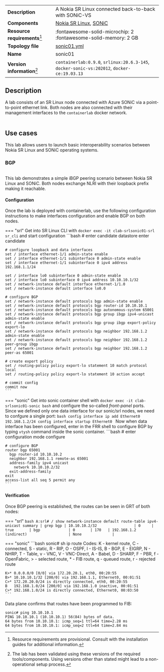|                               |                                                                                            |
| ----------------------------- | ------------------------------------------------------------------------------------------ |
| **Description**               | A Nokia SR Linux connected back-to-back with SONiC-VS                                      |
| **Components**                | [Nokia SR Linux][srl], [SONiC][sonic]                                                      |
| **Resource requirements**[^1] | :fontawesome-solid-microchip: 2 <br/>:fontawesome-solid-memory: 2 GB                       |
| **Topology file**             | [sonic01.yml][topofile]                                                                    |
| **Name**                      | sonic01                                                                                    |
| **Version information**[^2]   | `containerlab:0.9.0`, `srlinux:20.6.3-145`, `docker-sonic-vs:202012`, `docker-ce:19.03.13` |

## Description
A lab consists of an SR Linux node connected with Azure SONiC via a point-to-point ethernet link. Both nodes are also connected with their management interfaces to the `containerlab` docker network.

<div class="mxgraph" style="max-width:100%;border:1px solid transparent;margin:0 auto; display:block;" data-mxgraph="{&quot;page&quot;:0,&quot;zoom&quot;:1.5,&quot;highlight&quot;:&quot;#0000ff&quot;,&quot;nav&quot;:true,&quot;check-visible-state&quot;:true,&quot;resize&quot;:true,&quot;url&quot;:&quot;https://raw.githubusercontent.com/srl-labs/containerlab/diagrams/srlsonic01.drawio&quot;}"></div>

## Use cases
This lab allows users to launch basic interoperability scenarios between Nokia SR Linux and SONiC operating systems.

### BGP
<div class="mxgraph" style="max-width:100%;border:1px solid transparent;margin:0 auto; display:block;" data-mxgraph="{&quot;page&quot;:1,&quot;zoom&quot;:1.5,&quot;highlight&quot;:&quot;#0000ff&quot;,&quot;nav&quot;:true,&quot;check-visible-state&quot;:true,&quot;resize&quot;:true,&quot;url&quot;:&quot;https://raw.githubusercontent.com/srl-labs/containerlab/diagrams/srlsonic01.drawio&quot;}"></div>

This lab demonstrates a simple iBGP peering scenario between Nokia SR Linux and SONiC. Both nodes exchange NLRI with their loopback prefix making it reachable.

#### Configuration
Once the lab is deployed with containerlab, use the following configuration instructions to make interfaces configuration and enable BGP on both nodes.

=== "srl"
    Get into SR Linux CLI with `docker exec -it clab-srlsonic01-srl sr_cli` and start configuration
    ```bash
    # enter candidate datastore
    enter candidate

    # configure loopback and data interfaces
    set / interface ethernet-1/1 admin-state enable
    set / interface ethernet-1/1 subinterface 0 admin-state enable
    set / interface ethernet-1/1 subinterface 0 ipv4 address 192.168.1.1/24

    set / interface lo0 subinterface 0 admin-state enable
    set / interface lo0 subinterface 0 ipv4 address 10.10.10.1/32
    set / network-instance default interface ethernet-1/1.0
    set / network-instance default interface lo0.0

    # configure BGP
    set / network-instance default protocols bgp admin-state enable
    set / network-instance default protocols bgp router-id 10.10.10.1
    set / network-instance default protocols bgp autonomous-system 65001
    set / network-instance default protocols bgp group ibgp ipv4-unicast admin-state enable
    set / network-instance default protocols bgp group ibgp export-policy export-lo
    set / network-instance default protocols bgp neighbor 192.168.1.2 admin-state enable
    set / network-instance default protocols bgp neighbor 192.168.1.2 peer-group ibgp
    set / network-instance default protocols bgp neighbor 192.168.1.2 peer-as 65001

    # create export policy
    set / routing-policy policy export-lo statement 10 match protocol local
    set / routing-policy policy export-lo statement 10 action accept

    # commit config
    commit now
    ```
=== "sonic"
    Get into sonic container shell with `docker exec -it clab-srlsonic01-sonic bash` and configure the so-called _front-panel_ ports.  
    Since we defined only one data interface for our sonic/srl nodes, we need to confgure a single port:
    ```bash
    config interface ip add Ethernet0 192.168.1.2/24
    config interface startup Ethernet0
    ```
    Now when data interface has been configured, enter in the FRR shell to configure BGP by typing `vtysh` command inside the sonic container.
    ```bash
    # enter configuration mode
    configure

    # configure BGP
    router bgp 65001
      bgp router-id 10.10.10.2
      neighbor 192.168.1.1 remote-as 65001
      address-family ipv4 unicast
        network 10.10.10.2/32
      exit-address-family
    exit
    access-list all seq 5 permit any
    ```

#### Verification
Once BGP peering is established, the routes can be seen in GRT of both nodes:

=== "srl"
    ```bash
    A:srl# / show network-instance default route-table ipv4-unicast summary | grep bgp
    | 10.10.10.2/32                 | 0     | true       | bgp             | 0       | 170   | 192.168.1.2 (indirect)                   | None              |
    ```

=== "sonic"
    ```bash
    sonic# sh ip route
    Codes: K - kernel route, C - connected, S - static, R - RIP,
          O - OSPF, I - IS-IS, B - BGP, E - EIGRP, N - NHRP,
          T - Table, v - VNC, V - VNC-Direct, A - Babel, D - SHARP,
          F - PBR, f - OpenFabric,
          > - selected route, * - FIB route, q - queued route, r - rejected route

    K>* 0.0.0.0/0 [0/0] via 172.20.20.1, eth0, 00:20:55
    B>* 10.10.10.1/32 [200/0] via 192.168.1.1, Ethernet0, 00:01:51
    C>* 172.20.20.0/24 is directly connected, eth0, 00:20:55
    B   192.168.1.0/24 [200/0] via 192.168.1.0 inactive, 00:01:51
    C>* 192.168.1.0/24 is directly connected, Ethernet0, 00:03:50
    ```

Data plane confirms that routes have been programmed to FIB:
```
sonic# ping 10.10.10.1
PING 10.10.10.1 (10.10.10.1) 56(84) bytes of data.
64 bytes from 10.10.10.1: icmp_seq=1 ttl=64 time=2.28 ms
64 bytes from 10.10.10.1: icmp_seq=2 ttl=64 time=2.84 ms
```



[srl]: https://www.nokia.com/networks/products/service-router-linux-NOS/
[sonic]: https://azure.github.io/SONiC/
[topofile]: https://github.com/srl-labs/containerlab/tree/master/lab-examples/sonic01/sonic01.yml

[^1]: Resource requirements are provisional. Consult with the installation guides for additional information.
[^2]: The lab has been validated using these versions of the required tools/components. Using versions other than stated might lead to a non-operational setup process.

<script type="text/javascript" src="https://cdn.jsdelivr.net/gh/hellt/drawio-js@main/embed2.js" async></script>